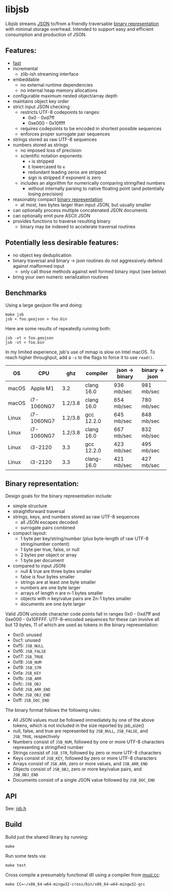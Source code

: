 # libjsb

Libjsb streams [JSON](https://www.json.org/) to/from a friendly traversable [binary representation](#binary-representation) with minimal storage overhead. Intended to support easy and efficient consumption and production of JSON.

## Features:

* [fast](#benchmarks)
* incremental
	* zlib-ish streaming interface
* embeddable
	* no external runtime dependencies
	* no internal heap memory allocations
* configurable maximum nested object/array depth
* maintains object key order
* strict input JSON checking
	* restricts UTF-8 codepoints to ranges:
		* 0x0 - 0xd7ff
		* 0xe000 - 0x10ffff
	* requires codepoints to be encoded in shortest possible sequences
	* enforces proper surrogate pair sequences
* strings stored as raw UTF-8 sequences
* numbers stored as strings
	* no imposed loss of precision
	* scientific notation exponents:
		* `+` is stripped
		* `E` lowercased to `e`
		* redundant leading zeros are stripped
		* sign is stripped if exponent is zero
	* includes an algorithm for numerically comparing stringified numbers
		* without internally parsing to native floating point (and potentially losing precision)
* reasonably compact [binary representation](#binary-representation)
	* at most, two bytes larger than input JSON, but usually smaller
* can optionally process multiple concatenated JSON documents
* can optionally emit pure ASCII JSON
* provides functions to traverse resulting binary
	* binary may be indexed to accelerate traversal routines

## Potentially less desirable features:

* no object key deduplication
* binary traversal and binary -> json routines do not aggressively defend against malformed input
	* only call those methods against well formed binary input (see below)
* bring your own numeric serialization routines

## Benchmarks

Using a large geojson file and doing:

```
make jsb
jsb < foo.geojson > foo.bin
```

Here are some results of repeatedly running both:
```
jsb -vt < foo.geojson
jsb -vt < foo.bin
```

In my limited experience, jsb's use of mmap is slow on Intel macOS. To reach higher throughput, add a `-s` to the flags to force it to use `read()`.


| OS    | CPU        | ghz     | compiler   | json -> binary | binary -> json |
|-------|------------|---------|------------|----------------|----------------|
| macOS | Apple M1   | 3.2     | clang 16.0 | 936 mb/sec     | 981 mb/sec     |
| macOS | i7-1060NG7 | 1.2/3.8 | clang 16.0 | 654 mb/sec     | 780 mb/sec     |
| Linux | i7-1060NG7 | 1.2/3.8 | gcc 12.2.0 | 645 mb/sec     | 848 mb/sec     |
| Linux | i7-1060NG7 | 1.2/3.8 | clang 16.0 | 667 mb/sec     | 832 mb/sec     |
| Linux | i3-2120    | 3.3     | gcc 12.2.0 | 423 mb/sec     | 495 mb/sec     |
| Linux | i3-2120    | 3.3     | clang-16.0 | 421 mb/sec     | 427 mb/sec     |

## Binary representation:

Design goals for the binary representation include:

* simple structure
* straightforward traversal
* strings, keys, and numbers stored as raw UTF-8 sequences
	* all JSON escapes decoded
	* surrogate pairs combined
* compact layout:
	* 1 byte per key/string/number (plus byte-length of raw UTF-8 string/number content)
	* 1 byte per true, false, or null
	* 2 bytes per object or array
	* 1 byte per document
* compared to input JSON:
	* null & true are three bytes smaller
	* false is four bytes smaller
	* strings are at least one byte smaller
	* numbers are one byte larger
	* arrays of length n are n-1 bytes smaller
	* objects with n key/value pairs are 2n-1 bytes smaller
	* documents are one byte larger

Valid JSON unicode character code points fall in ranges 0x0 - 0xd7ff and 0xe000 - 0x10FFFF. UTF-8-encoded sequences for these can involve all but 13 bytes, 11 of which are used as tokens in the binary representation:

* 0xc0: unused
* 0xc1: unused
* 0xf5: `JSB_NULL`
* 0xf6: `JSB_FALSE`
* 0xf7: `JSB_TRUE`
* 0xf8: `JSB_NUM`
* 0xf9: `JSB_STR`
* 0xfa: `JSB_KEY`
* 0xfb: `JSB_ARR`
* 0xfc: `JSB_OBJ`
* 0xfd: `JSB_ARR_END`
* 0xfe: `JSB_OBJ_END`
* 0xff: `JSB_DOC_END`

The binary format follows the following rules:

* All JSON values must be followed immediately by one of the above tokens, which is not included in the size reported by jsb_size()
* null, false, and true are represented by `JSB_NULL`, `JSB_FALSE`, and `JSB_TRUE`, respectively
* Numbers consist of `JSB_NUM`, followed by one or more UTF-8 characters representing a stringified number
* Strings consist of `JSB_STR`, followed by zero or more UTF-8 characters
* Keys consist of `JSB_KEY`, followed by zero or more UTF-8 characters
* Arrays consist of `JSB_ARR`, zero or more values, and `JSB_ARR_END`
* Objects consist of `JSB_OBJ`, zero or more key/value pairs, and `JSB_OBJ_END`
* Documents consist of a single JSON value followed by `JSB_DOC_END`

## API

See: [jsb.h](jsb.h)

## Build

Build just the shared library by running:

`make`

Run some tests via:

`make test`

Cross compile a presumably functional dll using a compiler from [musl.cc](https://musl.cc/):

`make CC=~/x86_64-w64-mingw32-cross/bin/x86_64-w64-mingw32-gcc`
